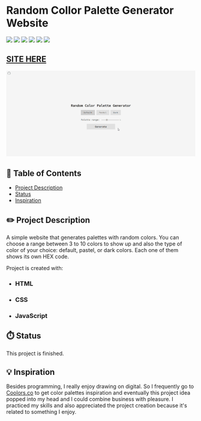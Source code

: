 # Random Collor Palette Generator Website

![](https://img.shields.io/github/forks/isabdch/random-color-palette-generator?color=%2360ef26&style=for-the-badge)
![](https://img.shields.io/github/languages/count/isabdch/random-color-palette-generator?color=%2360ef26&style=for-the-badge)
![](https://img.shields.io/github/repo-size/isabdch/random-color-palette-generator?color=%2360ef26&style=for-the-badge)
![](https://img.shields.io/github/issues/isabdch/random-color-palette-generator?color=%2360ef26&style=for-the-badge)
![](https://img.shields.io/github/stars/isabdch/random-color-palette-generator?color=%2360ef26&style=for-the-badge)
![](https://img.shields.io/github/license/isabdch/random-color-palette-generator?color=%2360ef26&style=for-the-badge)

 ## [SITE HERE](https://isabdch.github.io/random-color-palette-generator/)
![](images/gif-readme-1.gif)

## 📖 Table of Contents

- [Project Description](#project-description)
- [Status](#status)
- [Inspiration](#inspiration)

## ✏️ Project Description

A simple website that generates palettes with random colors. You can choose a range between 3 to 10 colors to show up and also the type of color of your choice: default, pastel, or dark colors. Each one of them shows its own HEX code.

Project is created with:

- ### HTML

- ### CSS

- ### JavaScript

## ⏱️ Status

This project is finished.

## 💡 Inspiration

Besides programming, I really enjoy drawing on digital. So I frequently go to [Coolors.co](https://coolors.co/) to get color palettes inspiration and eventually this project idea popped into my head and I could combine business with pleasure. I practiced my skills and also appreciated the project creation because it's related to something I enjoy.
